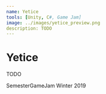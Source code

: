 ```yaml
---
name: Yetice
tools: [Unity, C#, Game Jam]
image: ../images/yetice_preview.png
description: TODO
---
```


# **Yetice**
TODO

SemesterGameJam Winter 2019